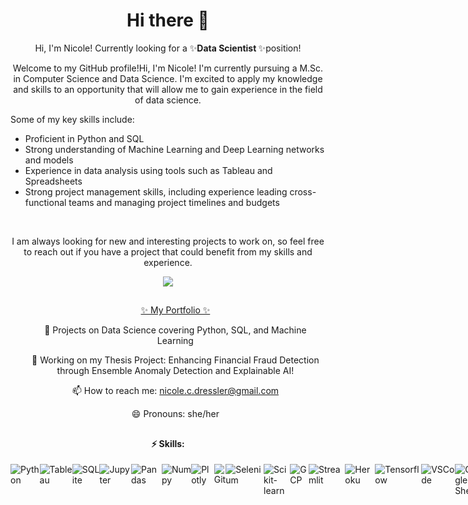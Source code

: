 <h1 align="center"> Hi there 👋 </h1> 

<p align="center"> Hi, I'm Nicole! Currently looking for a ✨<strong>Data Scientist </strong>✨position!</p>
<p align="center"> Welcome to my GitHub profile!Hi, I'm Nicole! I'm currently pursuing a M.Sc. in Computer Science and Data Science. I'm excited to apply my knowledge and skills to an opportunity that will allow me to gain experience in the field of data science.			
			
			

Some of my key skills include:

- Proficient in Python and SQL
- Strong understanding of Machine Learning and Deep Learning networks and models
- Experience in data analysis using tools such as Tableau and Spreadsheets
- Strong project management skills, including experience leading cross-functional teams and managing project timelines and budgets
<br>

<p align="center">I am always looking for new and interesting projects to work on, so feel free to reach out if you have a project that could benefit from my skills and experience.</p>
<div align="center">
    <a href="https://www.linkedin.com/in/nicolecdressler/" target="_blank"> <img src="https://img.shields.io/badge/LinkedIn-0077B5?style=for-the-badge&logo=linkedin&logoColor=white" target="_blank"> </a>
</div>

##
<div align="center">
<ul>
  <p> <a href="https://github.com/ndressler/Data_Science_Portfolio" target="_blank"> ✨ My Portfolio ✨ </a> </p>
  <p> 🌱 Projects on Data Science covering Python, SQL, and Machine Learning </p>
  <p> 🔭 Working on my Thesis Project: Enhancing Financial Fraud Detection through Ensemble Anomaly Detection and Explainable AI! </p>
  <p> 📫 How to reach me: <a href="mailto:nicole.c.dressler@gmail.com" target="_blank"> nicole.c.dressler@gmail.com </a></p>
  <p> 😄 Pronouns: she/her </p>
  
</ul> 
</div>

##
<h4 align="center">⚡ Skills:</h4>
<div style="display: flex; justify-content: space-between">
  <img alt="Python" src="https://img.shields.io/badge/Python-14354C?style=for-the-badge&logo=python&logoColor=white">
  <img alt="Tableau" src="https://img.shields.io/badge/Tableau-E97627?style=for-the-badge&logo=Tableau&logoColor=white">  
  <img alt="SQLite" src="https://img.shields.io/badge/SQLite-07405E?style=for-the-badge&logo=sqlite&logoColor=white">    
  <img alt="Jupyter" src="https://img.shields.io/badge/Jupyter-F37626.svg?&style=for-the-badge&logo=Jupyter&logoColor=white">  
  <img alt="Pandas" src="https://img.shields.io/badge/Pandas-2C2D72?style=for-the-badge&logo=pandas&logoColor=white">
  <img alt="Numpy" src="https://img.shields.io/badge/Numpy-777BB4?style=for-the-badge&logo=numpy&logoColor=white">
  <img alt="Plotly" src="https://img.shields.io/badge/Plotly-239120?style=for-the-badge&logo=plotly&logoColor=white">
  <img alt="Git" src="https://img.shields.io/badge/GIT-E44C30?style=for-the-badge&logo=git&logoColor=white">
  <img alt="Selenium" src="https://img.shields.io/badge/Selenium-43B02A?style=for-the-badge&logo=Selenium&logoColor=white">
  <img alt="Scikit-learn" src="https://img.shields.io/badge/scikit_learn-F7931E?style=for-the-badge&logo=scikit-learn&logoColor=white">
  <img alt="GCP" src="https://img.shields.io/badge/Google_Cloud-4285F4?style=for-the-badge&logo=google-cloud&logoColor=white">
  <img alt="Streamlit" src="https://img.shields.io/badge/Streamlit-FF4B4B?style=for-the-badge&logo=Streamlit&logoColor=white">
  <img alt="Heroku" src="https://img.shields.io/badge/Heroku-430098?style=for-the-badge&logo=heroku&logoColor=white">
  <img alt="Tensorflow" src="https://img.shields.io/badge/TensorFlow-FF6F00?style=for-the-badge&logo=TensorFlow&logoColor=white">
  <img alt="VSCode" src="https://img.shields.io/badge/Visual_Studio_Code-0078D4?style=for-the-badge&logo=visual%20studio%20code&logoColor=white">
  <img alt="Google Sheets" src="https://img.shields.io/badge/Google%20Sheets-34A853?style=for-the-badge&logo=google-sheets&logoColor=white">
  
</div>
